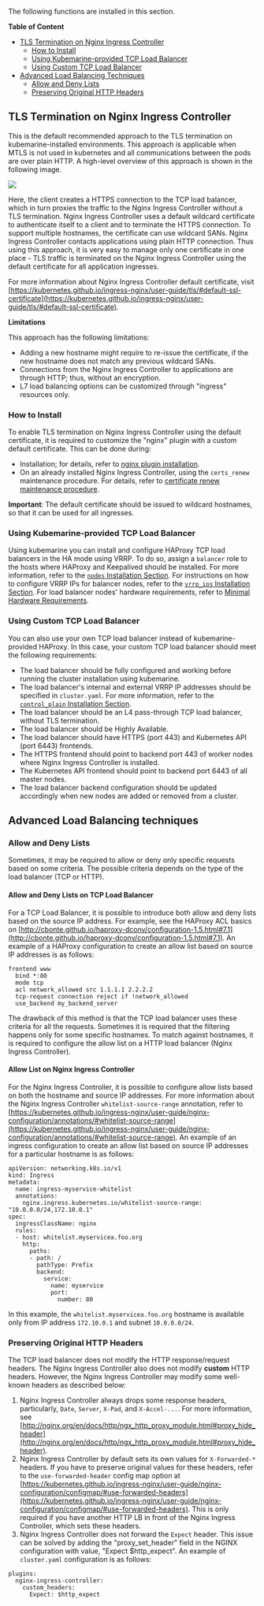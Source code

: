 The following functions are installed in this section.  

**Table of Content**

- [TLS Termination on Nginx Ingress Controller](#tls-termination-on-nginx-ingress-controller)
  - [How to Install](#how-to-install)
  - [Using Kubemarine-provided TCP Load Balancer](#using-kubemarine-provided-tcp-load-balancer)
  - [Using Custom TCP Load Balancer](#using-custom-tcp-load-balancer)
- [Advanced Load Balancing Techniques](#advanced-load-balancing-techniques)
  - [Allow and Deny Lists](#allow-and-deny-lists)
  - [Preserving Original HTTP Headers](#preserving-original-http-headers)

## TLS Termination on Nginx Ingress Controller

This is the default recommended approach to the TLS termination on kubemarine-installed environments. This approach is applicable when MTLS is not used in kubernetes and all communications between the pods are over plain HTTP.
A high-level overview of this approach is shown in the following image.

![](/documentation/images/tls-termination-nginx.png)

Here, the client creates a HTTPS connection to the TCP load balancer, which in turn proxies the traffic to the Nginx Ingress Controller without a TLS termination.
Nginx Ingress Controller uses a default wildcard certificate to authenticate itself to a client and to terminate the HTTPS connection.
To support multiple hostnames, the certificate can use wildcard SANs.
Nginx Ingress Controller contacts applications using plain HTTP connection.
Thus using this approach, it is very easy to manage only one certificate in one place - TLS traffic is terminated on the Nginx Ingress Controller using the default certificate for all application ingresses.

For more information about Nginx Ingress Controller default certificate, visit [https://kubernetes.github.io/ingress-nginx/user-guide/tls/#default-ssl-certificate](https://kubernetes.github.io/ingress-nginx/user-guide/tls/#default-ssl-certificate).

**Limitations**

This approach has the following limitations:

* Adding a new hostname might require to re-issue the certificate, if the new hostname does not match any previous wildcard SANs.
* Connections from the Nginx Ingress Controller to applications are through HTTP; thus, without an encryption.
* L7 load balancing options can be customized through "ingress" resources only.

### How to Install

To enable TLS termination on Nginx Ingress Controller using the default certificate, it is required to customize the "nginx" plugin with a custom default certificate.
This can be done during:

* Installation; for details, refer to [nginx plugin installation](/documentation/Installation.md#nginx-ingress-controller).
* On an already installed Nginx Ingress Controller, using the `certs_renew` maintenance procedure. For details, refer to [certificate renew maintenance procedure](/documentation/Maintenance.md#configuring-certificate-renew-procedure-for-nginx-ingress-controller).

**Important**: The default certificate should be issued to wildcard hostnames, so that it can be used for all ingresses.

### Using Kubemarine-provided TCP Load Balancer

Using kubemarine you can install and configure HAProxy TCP load balancers in the HA mode using VRRP.
To do so, assign a `balancer` role to the hosts where HAProxy and Keepalived should be installed.
For more information, refer to the [`nodes` Installation Section](/documentation/Installation.md#nodes).
For instructions on how to configure VRRP IPs for balancer nodes, refer to the [`vrrp_ips` Installation Section](/documentation/Installation.md#vrrp_ips).
For load balancer nodes' hardware requirements, refer to [Minimal Hardware Requirements](/documentation/Installation.md#minimal-hardware-requirements).

### Using Custom TCP Load Balancer

You can also use your own TCP load balancer instead of kubemarine-provided HAProxy.
In this case, your custom TCP load balancer should meet the following requirements:

* The load balancer should be fully configured and working before running the cluster installation using kubemarine.
* The load balancer's internal and external VRRP IP addresses should be specified in `cluster.yaml`. For more information, refer to the [`control_plain` Installation Section](/documentation/Installation.md#control_plain).
* The load balancer should be an L4 pass-through TCP load balancer, without TLS termination.
* The load balancer should be Highly Available.
* The load balancer should have HTTPS (port 443) and Kubernetes API (port 6443) frontends.
* The HTTPS frontend should point to backend port 443 of worker nodes where Nginx Ingress Controller is installed.
* The Kubernetes API frontend should point to backend port 6443 of all master nodes.
* The load balancer backend configuration should be updated accordingly when new nodes are added or removed from a cluster.

## Advanced Load Balancing techniques

### Allow and Deny Lists

Sometimes, it may be required to allow or deny only specific requests based on some criteria. 
The possible criteria depends on the type of the load balancer (TCP or HTTP).

#### Allow and Deny Lists on TCP Load Balancer

For a TCP Load Balancer, it is possible to introduce both allow and deny lists based on the source IP address.
For example, see the HAProxy ACL basics on [http://cbonte.github.io/haproxy-dconv/configuration-1.5.html#7.1](http://cbonte.github.io/haproxy-dconv/configuration-1.5.html#7.1).
An example of a HAProxy configuration to create an allow list based on source IP addresses is as follows:

```
frontend www
  bind *:80
  mode tcp
  acl network_allowed src 1.1.1.1 2.2.2.2
  tcp-request connection reject if !network_allowed
  use_backend my_backend_server
```

The drawback of this method is that the TCP load balancer uses these criteria for all the requests.
Sometimes it is required that the filtering happens only for some specific hostnames.
To match against hostnames, it is required to configure the allow list on a HTTP load balancer (Nginx Ingress Controller).

#### Allow List on Nginx Ingress Controller

For the Nginx Ingress Controller, it is possible to configure allow lists based on both the hostname and source IP addresses.
For more information about the Nginx Ingress Controller `whitelist-source-range` annotation, refer to [https://kubernetes.github.io/ingress-nginx/user-guide/nginx-configuration/annotations/#whitelist-source-range](https://kubernetes.github.io/ingress-nginx/user-guide/nginx-configuration/annotations/#whitelist-source-range).
An example of an ingress configuration to create an allow list based on source IP addresses for a particular hostname is as follows:

```
apiVersion: networking.k8s.io/v1
kind: Ingress
metadata:
  name: ingress-myservice-whitelist
  annotations:
    nginx.ingress.kubernetes.io/whitelist-source-range: "10.0.0.0/24,172.10.0.1"
spec:
  ingressClassName: nginx
  rules:
  - host: whitelist.myservicea.foo.org
    http:
      paths:
      - path: /
        pathType: Prefix
        backend:
          service:
            name: myservice
            port:
              number: 80
```

In this example, the `whitelist.myservicea.foo.org` hostname is available only from IP address `172.10.0.1` and subnet `10.0.0.0/24`.

### Preserving Original HTTP Headers

The TCP load balancer does not modify the HTTP response/request headers. 
The Nginx Ingress Controller also does not modify **custom** HTTP headers. 
However, the Nginx Ingress Controller may modify some well-known headers as described below:
1. Nginx Ingress Controller always drops some response headers, 
particularly, `Date`, `Server`, `X-Pad`, and `X-Accel-...`. For more information, see [http://nginx.org/en/docs/http/ngx_http_proxy_module.html#proxy_hide_header](http://nginx.org/en/docs/http/ngx_http_proxy_module.html#proxy_hide_header).
2. Nginx Ingress Controller by default sets its own values for `X-Forwarded-*` headers.
If you have to preserve original values for these headers, refer to the `use-forwarded-header` config map option at [https://kubernetes.github.io/ingress-nginx/user-guide/nginx-configuration/configmap/#use-forwarded-headers](https://kubernetes.github.io/ingress-nginx/user-guide/nginx-configuration/configmap/#use-forwarded-headers).
This is only required if you have another HTTP LB in front of the Nginx Ingress Controller, which sets these headers.
3. Nginx Ingress Controller does not forward the `Expect` header. 
This issue can be solved by adding the "proxy_set_header" field in the NGINX configuration with value, "Expect $http_expect". An example of `cluster.yaml` configuration is as follows:

```
plugins:
  nginx-ingress-controller:
    custom_headers:
      Expect: $http_expect
```
